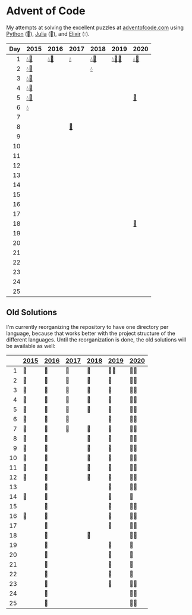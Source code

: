 # Advent of Code

My attempts at solving the excellent puzzles at [adventofcode.com](http://adventofcode.com/) using [Python](python/) (🐍), [Julia](julia/) (🎪), and [Elixir](elixir/) (💧).

|   Day | 2015                                                                                                                     | 2016                                                                                   | 2017                                           | 2018                                                                               | 2019                                                                                                                                                                  | 2020                                                                   |
|------:|:-------------------------------------------------------------------------------------------------------------------------|:---------------------------------------------------------------------------------------|:-----------------------------------------------|:-----------------------------------------------------------------------------------|:----------------------------------------------------------------------------------------------------------------------------------------------------------------------|:-----------------------------------------------------------------------|
|     1 | [💧](elixir/lib/2015/01_not_quite_lisp)[🐍](python/2015/01_not_quite_lisp)                                                 | [💧](elixir/lib/2016/01_no_time_for_a_taxicab)[🐍](python/2016/01_no_time_for_a_taxicab) | [💧](elixir/lib/2017/01_inverse_captcha)        | [💧](elixir/lib/2018/01_chronal_calibration)[🐍](python/2018/01_chronal_calibration) | [💧](elixir/lib/2019/01_the_tyranny_of_the_rocket_equation)[🎪](julia/2019/01_the_tyranny_of_the_rocket_equation)[🐍](python/2019/01_the_tyranny_of_the_rocket_equation) | [💧](elixir/lib/2020/01_report_repair)[🐍](python/2020/01_report_repair) |
|     2 | [💧](elixir/lib/2015/02_i_was_told_there_would_be_no_math)[🐍](python/2015/02_i_was_told_there_would_be_no_math)           |                                                                                        |                                                | [💧](elixir/lib/2018/02_inventory_management_system)                                |                                                                                                                                                                       |                                                                        |
|     3 | [💧](elixir/lib/2015/03_perfectly_spherical_houses_in_a_vacuum)[🐍](python/2015/03_perfectly_spherical_houses_in_a_vacuum) |                                                                                        |                                                |                                                                                    |                                                                                                                                                                       |                                                                        |
|     4 | [💧](elixir/lib/2015/04_the_ideal_stocking_stuffer)[🐍](python/2015/04_the_ideal_stocking_stuffer)                         |                                                                                        |                                                |                                                                                    |                                                                                                                                                                       |                                                                        |
|     5 | [💧](elixir/lib/2015/05_doesnt_he_have_intern-elves_for_this)[🐍](python/2015/05_doesnt_he_have_intern-elves_for_this)     |                                                                                        |                                                |                                                                                    |                                                                                                                                                                       | [🐍](python/2020/05_binary_boarding)                                    |
|     6 | [💧](elixir/lib/2015/06_probably_a_fire_hazard)                                                                           |                                                                                        |                                                |                                                                                    |                                                                                                                                                                       |                                                                        |
|     7 |                                                                                                                          |                                                                                        |                                                |                                                                                    |                                                                                                                                                                       |                                                                        |
|     8 |                                                                                                                          |                                                                                        | [🐍](python/2017/08_i_heard_you_like_registers) |                                                                                    |                                                                                                                                                                       |                                                                        |
|     9 |                                                                                                                          |                                                                                        |                                                |                                                                                    |                                                                                                                                                                       |                                                                        |
|    10 |                                                                                                                          |                                                                                        |                                                |                                                                                    |                                                                                                                                                                       |                                                                        |
|    11 |                                                                                                                          |                                                                                        |                                                |                                                                                    |                                                                                                                                                                       |                                                                        |
|    12 |                                                                                                                          |                                                                                        |                                                |                                                                                    |                                                                                                                                                                       |                                                                        |
|    13 |                                                                                                                          |                                                                                        |                                                |                                                                                    |                                                                                                                                                                       |                                                                        |
|    14 |                                                                                                                          |                                                                                        |                                                |                                                                                    |                                                                                                                                                                       |                                                                        |
|    15 |                                                                                                                          |                                                                                        |                                                |                                                                                    |                                                                                                                                                                       |                                                                        |
|    16 |                                                                                                                          |                                                                                        |                                                |                                                                                    |                                                                                                                                                                       |                                                                        |
|    17 |                                                                                                                          |                                                                                        |                                                |                                                                                    |                                                                                                                                                                       |                                                                        |
|    18 |                                                                                                                          |                                                                                        |                                                |                                                                                    |                                                                                                                                                                       | [🐍](python/2020/18_operation_order)                                    |
|    19 |                                                                                                                          |                                                                                        |                                                |                                                                                    |                                                                                                                                                                       |                                                                        |
|    20 |                                                                                                                          |                                                                                        |                                                |                                                                                    |                                                                                                                                                                       |                                                                        |
|    21 |                                                                                                                          |                                                                                        |                                                |                                                                                    |                                                                                                                                                                       |                                                                        |
|    22 |                                                                                                                          |                                                                                        |                                                |                                                                                    |                                                                                                                                                                       |                                                                        |
|    23 |                                                                                                                          |                                                                                        |                                                |                                                                                    |                                                                                                                                                                       |                                                                        |
|    24 |                                                                                                                          |                                                                                        |                                                |                                                                                    |                                                                                                                                                                       |                                                                        |
|    25 |                                                                                                                          |                                                                                        |                                                |                                                                                    |                                                                                                                                                                       |                                                                        |

## Old Solutions

I'm currently reorganizing the repository to have one directory per language, because that works better with the project structure of the different languages. Until the reorganization is done, the old solutions will be available as well:

|      | [2015](2015/) | [2016](2016/) | [2017](2017/) | [2018](2018/) | [2019](2019/) | [2020](2020/) |
| ---: | ------------- | ------------- | ------------- | ------------- | ------------- | ------------- |
|    1 | 🐍             | 🐍             | 🐍             | 🐍             | 🐍🎪            | 🐍🎪            |
|    2 | 🐍             | 🐍             | 🐍             | 🐍             | 🐍             | 🐍🎪            |
|    3 | 🐍             | 🐍             | 🐍             | 🐍             | 🐍             | 🐍🎪            |
|    4 | 🐍             | 🐍             | 🐍             | 🐍             | 🐍             | 🐍🎪            |
|    5 | 🐍             | 🐍             | 🐍             | 🐍             | 🐍             | 🐍🎪            |
|    6 | 🐍             | 🐍             | 🐍             |               | 🐍             | 🐍🎪            |
|    7 | 🐍             | 🐍             | 🐍             | 🐍             | 🐍             | 🐍🎪            |
|    8 | 🐍             | 🐍             |               | 🐍             | 🐍             | 🐍🎪            |
|    9 | 🐍             | 🐍             |               | 🐍             | 🐍             | 🐍🎪            |
|   10 | 🐍             | 🐍             |               | 🐍             | 🐍             | 🐍🎪            |
|   11 | 🐍             | 🐍             |               | 🐍             | 🐍             | 🐍🎪            |
|   12 | 🐍             | 🐍             |               | 🐍             | 🐍             | 🐍🎪            |
|   13 |               | 🐍             |               |               | 🐍             | 🐍🎪            |
|   14 | 🎪             | 🐍             |               |               | 🐍             | 🐍             |
|   15 |               | 🐍             |               |               | 🐍             | 🐍🎪            |
|   16 | 🎪             | 🐍             |               |               | 🐍             | 🐍🎪            |
|   17 |               | 🐍             |               |               | 🐍             | 🐍🎪            |
|   18 |               | 🐍             |               | 🐍             |               | 🐍🎪            |
|   19 |               | 🐍             |               |               | 🐍             | 🐍             |
|   20 |               | 🐍             |               |               | 🐍             | 🎪             |
|   21 |               | 🐍             |               |               | 🐍             | 🎪             |
|   22 |               | 🐍             |               |               | 🐍             | 🎪             |
|   23 |               | 🐍             |               |               | 🐍             | 🐍🎪            |
|   24 |               | 🐍             |               |               |               | 🐍🎪            |
|   25 |               | 🐍             |               |               |               | 🐍🎪            |
